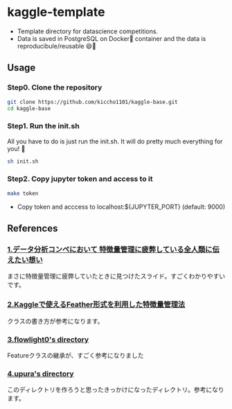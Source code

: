 # kaggle-template

- Template directory for datascience competitions.
- Data is saved in PostgreSQL on Docker🐳 container and the data is reproducibule/reusable 😄🎉

## Usage

### Step0. Clone the repository

```sh
git clone https://github.com/kiccho1101/kaggle-base.git
cd kaggle-base
```

### Step1. Run the init.sh

All you have to do is just run the init.sh.
It will do pretty much everything for you! 🎉

```bash
sh init.sh
```

### Step2. Copy jupyter token and access to it

```sh
make token
```

- Copy token and acccess to localhost:${JUPYTER_PORT} (default: 9000)

## References

### [1.データ分析コンペにおいて 特徴量管理に疲弊している全人類に伝えたい想い][1]

まさに特徴量管理に疲弊していたときに見つけたスライド。すごくわかりやすいです。

### [2.Kaggleで使えるFeather形式を利用した特徴量管理法][2]

クラスの書き方が参考になります。

### [3.flowlight0's directory][3]

Featureクラスの継承が、すごく参考になりました

### [4.upura's directory][4]

このディレクトリを作ろうと思ったきっかけになったディレクトリ。参考になります。

[1]:https://speakerdeck.com/takapy/detafen-xi-konpenioite-te-zheng-liang-guan-li-nipi-bi-siteiruquan-ren-lei-nichuan-etaixiang-i
[2]:https://amalog.hateblo.jp/entry/kaggle-feature-management
[3]:https://github.com/flowlight0/talkingdata-adtracking-fraud-detection
[4]:https://github.com/upura/ml-competition-template-titanic
